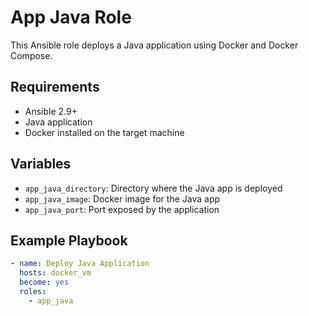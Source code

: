 # App Java Role

This Ansible role deploys a Java application using Docker and Docker Compose.

## Requirements
- Ansible 2.9+
- Java application
- Docker installed on the target machine

## Variables
- `app_java_directory`: Directory where the Java app is deployed
- `app_java_image`: Docker image for the Java app
- `app_java_port`: Port exposed by the application

## Example Playbook

```yaml
- name: Deploy Java Application
  hosts: docker_vm
  become: yes
  roles:
    - app_java

